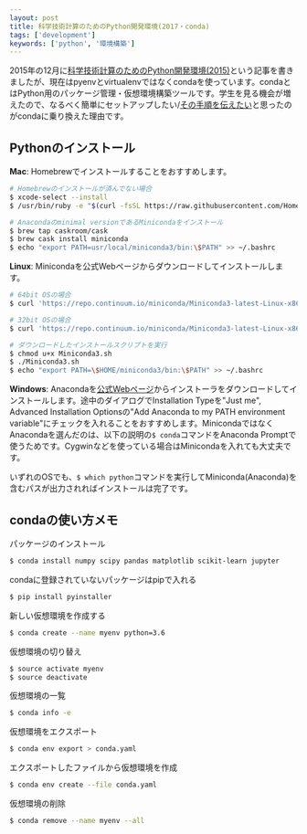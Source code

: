 ```yaml
---
layout: post
title: 科学技術計算のためのPython開発環境(2017・conda)
tags: ['development']
keywords: ['python', '環境構築']
---
```


2015年の12月に[科学技術計算のためのPython開発環境(2015)](/ja/posts/pyenv-virtualenv/)という記事を書きましたが、現在はpyenvとvirtualenvではなくcondaを使っています。condaとはPython用のパッケージ管理・仮想環境構築ツールです。学生を見る機会が増えたので、なるべく簡単にセットアップしたい/[その手順を伝えたい](https://github.com/shoya140/data-science-intro/blob/master/code/ipynb/getting-started.ipynb)と思ったのがcondaに乗り換えた理由です。

## Pythonのインストール

**Mac**: Homebrewでインストールすることをおすすめします。

```bash
# Homebrewのインストールが済んでない場合
$ xcode-select --install
$ /usr/bin/ruby -e "$(curl -fsSL https://raw.githubusercontent.com/Homebrew/install/master/install)"

# Anacondaのminimal versionであるMinicondaをインストール
$ brew tap caskroom/cask
$ brew cask install miniconda
$ echo "export PATH=usr/local/miniconda3/bin:\$PATH" >> ~/.bashrc
```

**Linux**: Minicondaを公式Webページからダウンロードしてインストールします。

```bash
# 64bit OSの場合
$ curl 'https://repo.continuum.io/miniconda/Miniconda3-latest-Linux-x86_64.sh' > Miniconda3.sh

# 32bit OSの場合
$ curl 'https://repo.continuum.io/miniconda/Miniconda3-latest-Linux-x86.sh' > Miniconda3.sh

# ダウンロードしたインストールスクリプトを実行
$ chmod u+x Miniconda3.sh
$ ./Miniconda3.sh
$ echo "export PATH=\$HOME/miniconda3/bin:\$PATH" >> ~/.bashrc
```

**Windows**: Anacondaを[公式Webページ](https://conda.io/miniconda.html)からインストーラをダウンロードしてインストールします。途中のダイアログでInstallation Typeを"Just me", Advanced Installation Optionsの"Add Anaconda to my PATH environment variable"にチェックを入れることをおすすめします。MinicondaではなくAnacondaを選んだのは、以下の説明の``$ conda``コマンドをAnaconda Promptで使うためです。Cygwinなどを使っている場合はMinicondaを入れても大丈夫です。

いずれのOSでも、``$ which python``コマンドを実行してMiniconda(Anaconda)を含むパスが出力されればインストールは完了です。

## condaの使い方メモ

パッケージのインストール
```bash
$ conda install numpy scipy pandas matplotlib scikit-learn jupyter
```

condaに登録されていないパッケージはpipで入れる
```bash
$ pip install pyinstaller
```

新しい仮想環境を作成する
```bash
$ conda create --name myenv python=3.6
```

仮想環境の切り替え
```bash
$ source activate myenv
$ source deactivate
```

仮想環境の一覧
```bash
$ conda info -e
```

仮想環境をエクスポート
```bash
$ conda env export > conda.yaml
```

エクスポートしたファイルから仮想環境を作成
```bash
$ conda env create --file conda.yaml
```

仮想環境の削除
```bash
$ conda remove --name myenv --all
```

